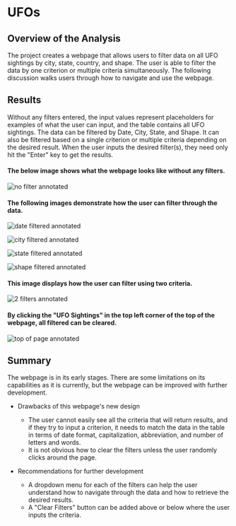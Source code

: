 # UFOs

## Overview of the Analysis

The project creates a webpage that allows users to filter data on all UFO sightings by city, state, country, and shape. The user is able to filter the data by one criterion or multiple criteria simultaneously. The following discussion walks users through how to navigate and use the webpage. 


## Results

Without any filters entered, the input values represent placeholders for examples of what the user can input, and the table contains all UFO sightings. The data can be filtered by Date, City, State, and Shape. It can also be filtered based on a single criterion or multiple criteria depending on the desired result. When the user inputs the desired filter(s), they need only hit the "Enter" key to get the results.

#### The below image shows what the webpage looks like without any filters.
![no filter annotated](https://user-images.githubusercontent.com/90656004/147278717-4e92539a-ec36-4cc1-8313-8446e057de65.png)

#### The following images demonstrate how the user can filter through the data.
![date filtered annotated](https://user-images.githubusercontent.com/90656004/147278929-04fc5e28-e81c-443e-b487-ef7a5589c8b6.png)

![city filtered annotated](https://user-images.githubusercontent.com/90656004/147278939-12dff94b-a8b1-418f-972a-28113ee84637.png)

![state filtered annotated](https://user-images.githubusercontent.com/90656004/147278945-1196d589-a55e-4433-9fd1-5c94bd85eb13.png)

![shape filtered annotated](https://user-images.githubusercontent.com/90656004/147278956-735d824b-2108-40de-9cd3-3a47f99be354.png)

#### This image displays how the user can filter using two criteria.
![2 filters annotated](https://user-images.githubusercontent.com/90656004/147280356-674508de-e9b6-4188-946d-39a6cc47ed5a.png)

#### By clicking the "UFO Sightings" in the top left corner of the top of the webpage, all filtered can be cleared.
![top of page annotated](https://user-images.githubusercontent.com/90656004/147278966-249a9c8d-8e43-43b3-8b15-8a3ae211ae03.png)


## Summary
The webpage is in its early stages. There are some limitations on its capabilities as it is currently, but the webpage can be improved with further development.

- Drawbacks of this webpage's new design
  - The user cannot easily see all the criteria that will return results, and if they try to input a criterion, it needs to match the data in the table in terms of date format, capitalization, abbreviation, and number of letters and words.
  - It is not obvious how to clear the filters unless the user randomly clicks around the page.

- Recommendations for further development
  - A dropdown menu for each of the filters can help the user understand how to navigate through the data and how to retrieve the desired results.
  - A "Clear Filters" button can be added above or below where the user inputs the criteria.
